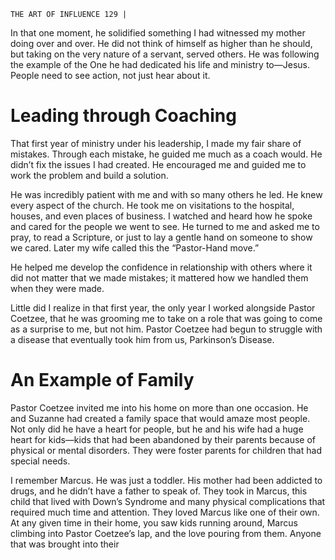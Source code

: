 ```
THE ART OF INFLUENCE 129 |
```
In that one moment, he solidified something I had witnessed my mother
doing over and over. He did not think of himself as higher than he should, but
taking on the very nature of a servant, served others. He was following the
example of the One he had dedicated his life and ministry to—Jesus. People need
to see action, not just hear about it.

# Leading through Coaching

That first year of ministry under his leadership, I made my fair share of
mistakes. Through each mistake, he guided me much as a coach would. He
didn’t fix the issues I had created. He encouraged me and guided me to work the
problem and build a solution.

He was incredibly patient with me and with so many others he led. He
knew every aspect of the church. He took me on visitations to the hospital,
houses, and even places of business. I watched and heard how he spoke and
cared for the people we went to see. He turned to me and asked me to pray, to
read a Scripture, or just to lay a gentle hand on someone to show we cared. Later
my wife called this the “Pastor-Hand move.”

He helped me develop the confidence in relationship with others where it
did not matter that we made mistakes; it mattered how we handled them when
they were made.

Little did I realize in that first year, the only year I worked alongside Pastor
Coetzee, that he was grooming me to take on a role that was going to come as a
surprise to me, but not him. Pastor Coetzee had begun to struggle with a disease
that eventually took him from us, Parkinson’s Disease.

# An Example of Family

Pastor Coetzee invited me into his home on more than one occasion. He
and Suzanne had created a family space that would amaze most people. Not
only did he have a heart for people, but he and his wife had a huge heart for
kids—kids that had been abandoned by their parents because of physical or
mental disorders. They were foster parents for children that had special needs.

I remember Marcus. He was just a toddler. His mother had been addicted
to drugs, and he didn’t have a father to speak of. They took in Marcus, this child
that lived with Down’s Syndrome and many physical complications that required
much time and attention. They loved Marcus like one of their own. At any given
time in their home, you saw kids running around, Marcus climbing into Pastor
Coetzee’s lap, and the love pouring from them. Anyone that was brought into their

